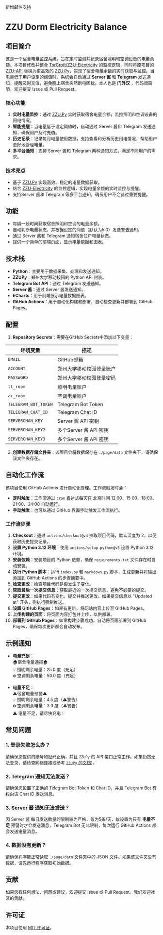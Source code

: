 新增邮件支持

# ZZU Dorm Electricity Balance

## 项目简介

  这是一个宿舍电量监控系统，旨在定时监测并记录宿舍照明和空调设备的电量余额。本项目修改并整合 [TorCroft/ZZU-Electricity](https://github.com/TorCroft/ZZU-Electricity) 的监控逻辑，同时将原项目的 [ZZU-API](https://github.com/TorCroft/ZZU-API) 替换为更高效的 [ZZU.Py](https://github.com/Illustar0/ZZU.Py)，实现了宿舍电量余额的实时获取与监控。当电量低于用户设定的阈值时，系统会自动通过 **Server 酱** 和 **Telegram** 发送通知，提醒及时充值，避免晚上宿舍突然断电困扰。本人也是 **门外汉** ，代码很简陋，欢迎提交 Issue 或 Pull Request。
  
### 核心功能

1. **实时电量监控**：通过 [ZZU.Py](https://github.com/Illustar0/ZZU.Py) 实时获取宿舍电量余额，监控照明和空调设备的用电情况。
2. **智能提醒**：当电量低于设定阈值时，自动通过 Server 酱和 Telegram 发送通知，确保用户及时充值。
3. **历史记录**：记录每月电量使用数据，支持查看和分析历史用电情况，帮助用户更好地管理电量。
4. **多平台通知**：支持 Server 酱和 Telegram 两种通知方式，满足不同用户的需求。

### 技术亮点

- 基于 [ZZU.Py](https://github.com/Illustar0/ZZU.Py) 实现高效、稳定的电量数据获取。
- 结合 [ZZU-Electricity](https://github.com/TorCroft/ZZU-Electricity) 的监控逻辑，实现电量余额的实时监控与提醒。
- 支持Server 酱和 Telegram 等多平台通知，确保用户不会错过重要提醒。

## 功能

- 每隔一段时间获取宿舍照明和空调的电量余额。
- 自动判断电量状态，并根据设定的阈值（默认为5.0）发送警告通知。
- 通过 Server 酱和 Telegram 通知宿舍住户电量状态。
- 提供一个简单的前端页面，显示电量数据和图表。

## 技术栈

- **Python**：主要用于数据采集、处理和发送通知。
- **ZZUPy**：郑州大学移动校园的 Python API 封装。
- **Telegram Bot API**：通过 Telegram 发送通知。
- **Server 酱**：通过 Server 酱发送通知。
- **ECharts**：用于前端展示电量数据图表。
- **GitHub Actions**：用于自动化构建和部署，自动检查更新并部署到 GitHub Pages。

## 配置

1. **Repository Secrets**：需要在GitHub Secrets中添加以下变量：

| 环境变量            | 描述                              |
|---------------------|-----------------------------------|
| `EMAIL`             | GitHub邮箱                        |
| `ACCOUNT`           | 郑州大学移动校园登录账户           |
| `PASSWORD`          | 郑州大学移动校园登录密码           |
| `lt_room`           | 照明电量账户                      |
| `ac_room`           | 空调电量账户                      |
| `TELEGRAM_BOT_TOKEN`| Telegram Bot Token                |
| `TELEGRAM_CHAT_ID`  | Telegram Chat ID                  |
| `SERVERCHAN_KEY`    | Server 酱 API 密钥                |
| `SERVERCHAN_KEY2`   | 多个Server 酱 API 密钥            |
| `SERVERCHAN_KEY3`   | 多个Server 酱 API 密钥            |

2. **创建数据存储文件夹**：该项目会将数据保存在 `./page/data` 文件夹下，请确保该文件夹存在。

## 自动化工作流

该项目使用 GitHub Actions 进行自动化管理。工作流触发时会：

- **定时触发**：工作流通过 `cron` 表达式每天在 北京时间 12:00、15:00、18:00、21:00、24:00  自动运行。
- **手动触发**：也可以通过 GitHub 界面手动触发工作流执行。

### 工作流步骤

1. **Checkout**：通过 `actions/checkout@v4` 拉取项目代码，默认深度为 2，以便获取历史提交记录。
2. **设置 Python 3.12 环境**：使用 `actions/setup-python@v5` 设置 Python 3.12 环境。
3. **安装依赖**：安装项目的 Python 依赖，确保 `requirements.txt` 文件存在时自动安装。
4. **执行 Python 脚本**：运行 `index.py` 和 `markdown.py` 脚本，生成更新并将输出添加到 GitHub Actions 的步骤摘要中。
5. **检查更改**：检查项目代码是否发生了变化。
6. **获取最后一次提交信息**：获取最近的一次提交信息，避免不必要的提交。
7. **提交更改**：如果代码有变化，提交并推送更改。如果提交信息以 "Updated at" 开头，则执行强制推送。
8. **设置 GitHub Pages**：如果有更新，将网站内容上传至 GitHub Pages。
9. **上传构建的页面**：将页面内容打包并上传，以供部署。
10. **部署到 GitHub Pages**：如果构建步骤成功，自动将页面部署到 GitHub Pages，确保每次更新都会自动发布。

## 示例通知

- **电量充足**：  
  🏠宿舍电量通报🏠  
  💡 照明剩余电量：25.0 度（充足）  
  ❄️ 空调剩余电量：50.0 度（充足）

- **电量不足**：  
  ⚠️宿舍电量预警⚠️  
  💡 照明剩余电量：4.5 度（⚠️警告）  
  ❄️ 空调剩余电量：3.0 度（⚠️警告）  
  ⚠️ 电量不足，请尽快充电！

## 常见问题

### 1. 登录失败怎么办？

请确保您提供的账号和密码正确，并且 `ZZUPy` 的 API 接口正常工作。如果仍然无法登录，请检查网络连接或参考 [`ZZUPy` 的文档](https://illustar0.github.io/ZZU.Py/))。

### 2. Telegram 通知无法发送？

请确保您设置了正确的 Telegram Bot Token 和 Chat ID，并且 Telegram Bot 有权向该 Chat ID 发送消息。

### 3. Server 酱 通知无法发送？

因 Server 酱 每日发送数量的限制较为严格，仅为5条/天，故设置为只有 **电量不足** 预警时才会发送消息，Telegram Bot 无此限制，每次运行 GitHub Actions 都会发送电量消息。

### 4. 数据没有更新？

请确保程序能正常读取 `./page/data` 文件夹中的 JSON 文件。如果该文件夹没有数据，请先运行程序获取初始数据。

## 贡献

如果您有任何想法、问题或建议，欢迎提交 Issue 或 Pull Request。我们欢迎社区的贡献。

## 许可证

本项目使用 [MIT 许可证](LICENSE)。

